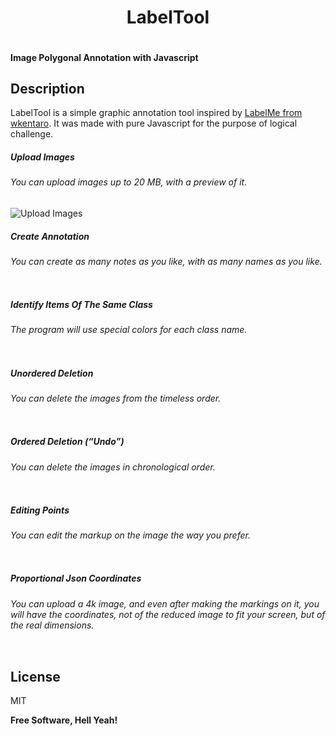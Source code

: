 <h1 class="code-line" data-line-start=0 data-line-end=1 align="center"><a id="LabelTool_0"></a>LabelTool</h1>
<p class="has-line-data" data-line-start="1" data-line-end="2" align="center"><img src="https://imgur.com/x0OlwVU.png" alt=""></p>
<h4 class="code-line" data-line-start=2 data-line-end=3 ><a id="Image_Polygonal_Annotation_with_Javascript_2"></a>Image Polygonal Annotation with Javascript</h4>
<h2 class="code-line" data-line-start=4 data-line-end=5 ><a id="Description_4"></a>Description</h2>
<p class="has-line-data" data-line-start="5" data-line-end="6">LabelTool is a simple graphic annotation tool inspired by <a href="https://github.com/wkentaro/labelme">LabelMe from wkentaro</a>. It was made with pure Javascript for the purpose of logical challenge.</p>
<h5 class="code-line" data-line-start=7 data-line-end=8 ><a id="_Upload_Images__7"></a><em>Upload Images</em></h5>
<h6 class="code-line" data-line-start=8 data-line-end=9 ><a id="You_can_upload_images_up_to_20_MB_with_a_preview_of_it_8"></a>You can upload images up to 20 MB, with a preview of it.</h6>
<p class="has-line-data" data-line-start="9" data-line-end="10"><img src="https://i.imgur.com/mUJjNjo.gif" alt="Upload Images"></p>
<h5 class="code-line" data-line-start=11 data-line-end=12 ><a id="_Create_Annotation__11"></a><em>Create Annotation</em></h5>
<h6 class="code-line" data-line-start=12 data-line-end=13 ><a id="You_can_create_as_many_notes_as_you_like_with_as_many_names_as_you_like_12"></a>You can create as many notes as you like, with as many names as you like.</h6>
<p class="has-line-data" data-line-start="13" data-line-end="14"><img src="https://i.imgur.com/TIob4Ls.gif" alt=""></p>
<h5 class="code-line" data-line-start=15 data-line-end=16 ><a id="_Identify_Items_Of_The_Same_Class__15"></a><em>Identify Items Of The Same Class</em></h5>
<h6 class="code-line" data-line-start=16 data-line-end=17 ><a id="The_program_will_use_special_colors_for_each_class_name_16"></a>The program will use special colors for each class name.</h6>
<p class="has-line-data" data-line-start="17" data-line-end="18"><img src="https://i.imgur.com/DyDPCIa.gif" alt=""></p>
<h5 class="code-line" data-line-start=19 data-line-end=20 ><a id="_Unordered_Deletion__19"></a><em>Unordered Deletion</em></h5>
<h6 class="code-line" data-line-start=20 data-line-end=21 ><a id="You_can_delete_the_images_from_the_timeless_order_20"></a>You can delete the images from the timeless order.</h6>
<p class="has-line-data" data-line-start="21" data-line-end="22"><img src="https://i.imgur.com/d7U9RVt.gif" alt=""></p>
<h5 class="code-line" data-line-start=23 data-line-end=24 ><a id="_Ordered_Deletion_Undo__23"></a><em>Ordered Deletion (“Undo”)</em></h5>
<h6 class="code-line" data-line-start=24 data-line-end=25 ><a id="You_can_delete_the_images_in_chronological_order_24"></a>You can delete the images in chronological order.</h6>
<p class="has-line-data" data-line-start="25" data-line-end="26"><img src="https://i.imgur.com/zDFLnGH.gif" alt=""></p>
<h5 class="code-line" data-line-start=27 data-line-end=28 ><a id="_Editing_Points__27"></a><em>Editing Points</em></h5>
<h6 class="code-line" data-line-start=28 data-line-end=29 ><a id="You_can_edit_the_markup_on_the_image_the_way_you_prefer_28"></a>You can edit the markup on the image the way you prefer.</h6>
<p class="has-line-data" data-line-start="29" data-line-end="31"><img src="https://i.imgur.com/QVrs8U2.gif" alt=""><br>
<img src="https://i.imgur.com/TxsWiVT.gif" alt=""></p>
<h5 class="code-line" data-line-start=32 data-line-end=33 ><a id="_Proportional_Json_Coordinates__32"></a><em>Proportional Json Coordinates</em></h5>
<h6 class="code-line" data-line-start=33 data-line-end=34 ><a id="You_can_upload_a_4k_image_and_even_after_making_the_markings_on_it_you_will_have_the_coordinates_not_of_the_reduced_image_to_fit_your_screen_but_of_the_real_dimensions_33"></a>You can upload a 4k image, and even after making the markings on it, you will have the coordinates, not of the reduced image to fit your screen, but of the real dimensions.</h6>
<p class="has-line-data" data-line-start="34" data-line-end="37"><img src="https://imgur.com/TiGijbe.jpg" alt=""><br>
<img src="https://imgur.com/Y4P8nzl.jpg" alt=""><br>
<img src="https://imgur.com/lXVSfA1.jpg" alt=""></p>
<h2 class="code-line" data-line-start=38 data-line-end=39 ><a id="License_38"></a>License</h2>
<p class="has-line-data" data-line-start="40" data-line-end="41">MIT</p>
<p class="has-line-data" data-line-start="42" data-line-end="43"><strong>Free Software, Hell Yeah!</strong></p>
